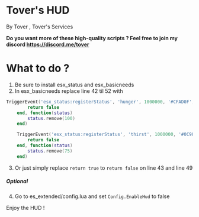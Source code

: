 # Tover's HUD
By Tover , Tover's Services

**Do you want more of these high-quality scripts ? Feel free to join my discord https://discord.me/tover**

# What to do ?
1) Be sure to install esx_status and esx_basicneeds
2) In esx_basicneeds replace line 42 til 52 with
```lua
TriggerEvent('esx_status:registerStatus', 'hunger', 1000000, '#CFAD0F', function(status)
		return false
	end, function(status)
		status.remove(100)
	end)

	TriggerEvent('esx_status:registerStatus', 'thirst', 1000000, '#0C98F1', function(status)
		return false
	end, function(status)
		status.remove(75)
	end)
```

3) Or just simply replace `return true` to `return false` on line 43 and line 49

##### Optional
4) Go to es_extended/config.lua and set `Config.EnableHud` to false


Enjoy the HUD !
